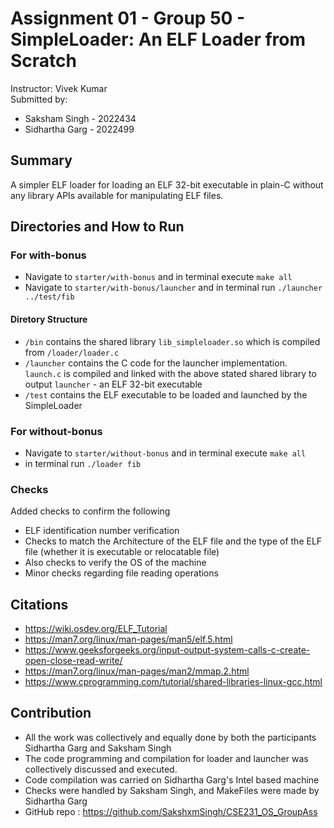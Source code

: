 # Assignment 01 - Group 50 - SimpleLoader: An ELF Loader from Scratch
Instructor: Vivek Kumar </br>
Submitted by:
- Saksham Singh - 2022434
- Sidhartha Garg - 2022499


## Summary
A simpler ELF loader for loading an ELF 32-bit executable in plain-C without any library APIs available for manipulating ELF files.

## Directories and How to Run
### For with-bonus
- Navigate to `starter/with-bonus` and in terminal execute `make all`
- Navigate to `starter/with-bonus/launcher` and in terminal run `./launcher ../test/fib`
#### Diretory Structure
- `/bin` contains the shared library `lib_simpleloader.so` which is compiled from `/loader/loader.c`
- `/launcher` contains the C code for the launcher implementation. `launch.c` is compiled and linked with the above stated shared library to output `launcher` - an ELF 32-bit executable
- `/test` contains the ELF executable to be loaded and launched by the SimpleLoader

### For without-bonus
- Navigate to `starter/without-bonus` and in terminal execute `make all`
- in terminal run `./loader fib`

### Checks
Added checks to confirm the following
- ELF identification number verification
- Checks to match the Architecture of the ELF file and the type of the ELF file (whether it is executable or relocatable file)
- Also checks to verify the OS of the machine
- Minor checks regarding file reading operations

## Citations
- https://wiki.osdev.org/ELF_Tutorial
- https://man7.org/linux/man-pages/man5/elf.5.html
- https://www.geeksforgeeks.org/input-output-system-calls-c-create-open-close-read-write/
- https://man7.org/linux/man-pages/man2/mmap.2.html
- https://www.cprogramming.com/tutorial/shared-libraries-linux-gcc.html

## Contribution
- All the work was collectively and equally done by both the participants Sidhartha Garg and Saksham Singh
- The code programming and compilation for loader and launcher was collectively discussed and executed.
- Code compilation was carried on Sidhartha Garg's Intel based machine
- Checks were handled by Saksham Singh, and MakeFiles were made by Sidhartha Garg
- GitHub repo : https://github.com/SakshxmSingh/CSE231_OS_GroupAss
